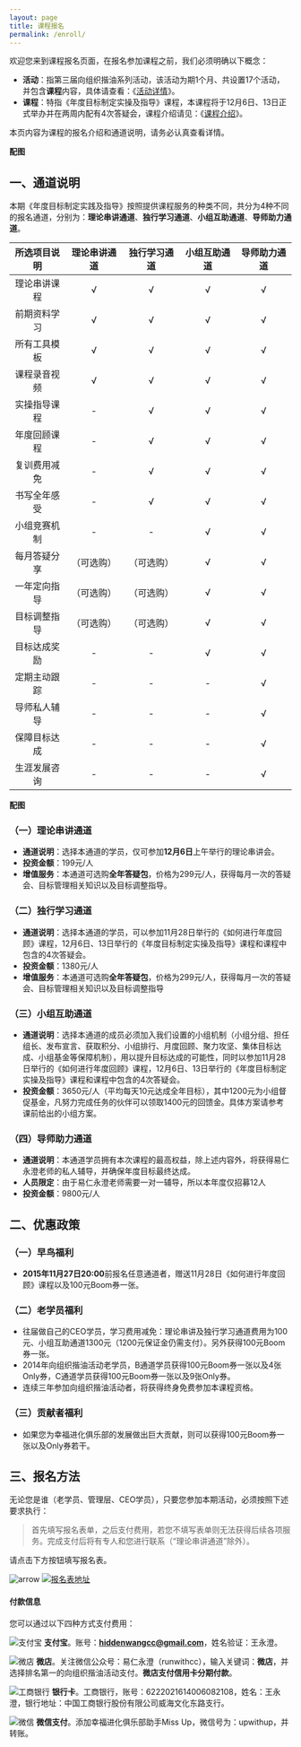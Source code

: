 ```yaml
---
layout: page
title: 课程报名
permalink: /enroll/
---
```


欢迎您来到课程报名页面，在报名参加课程之前，我们必须明确以下概念：

- **活动**：指第三届向组织揩油系列活动，该活动为期1个月、共设置17个活动，并包含**课程**内容，具体请查看：《[活动详情](http://nianmubiao.com/activity/)》。
- **课程**：特指《年度目标制定实操及指导》课程，本课程将于12月6日、13日正式举办并在两周内配有4次答疑会，课程介绍请见：《[课程介绍](http://nianmubiao.com/lesson/)》。

本页内容为课程的报名介绍和通道说明，请务必认真查看详情。

**配图**

## 一、通道说明

本期《年度目标制定实践及指导》按照提供课程服务的种类不同，共分为4种不同的报名通道，分别为：**理论串讲通道**、**独行学习通道**、**小组互助通道**、**导师助力通道**。

|      所选项目说明    |       理论串讲通道     |      独行学习通道      |      小组互助通道         |  导师助力通道     |
|:-------------------:|:--------------------:|:--------------------:| :----------------------:| :---------------:|
| 理论串讲课程         |√                      | √                   |√                         |√                 |
| 前期资料学习         |√                      | √                   |√                         |√                 |
| 所有工具模板         |√                      | √                   |√                         |√                 |
| 课程录音视频         |√                      | √                   |√                         |√                 |
| 实操指导课程         |-                      | √                   |√                         |√                 |
| 年度回顾课程         |-                      | √                   |√                         |√                 |
| 复训费用减免         |-                      | √                   |√                         |√                 |
| 书写全年感受         |-                      | √                   |√                         |√                 |
| 小组竞赛机制         |-                      | -                   |√                         |√                 |
| 每月答疑分享         |（可选购）              | （可选购）            |√                         |√                 |
| 一年定向指导         |（可选购）              | （可选购）            |√                         |√                 |
| 目标调整指导         |（可选购）              | （可选购）            |√                         |√                 |
| 目标达成奖励         |-                      | -                   |√                         |√                 |
| 定期主动跟踪         |-                      | -                   |-                         |√                 |
| 导师私人辅导         |-                      | -                   |-                         |√                 |
| 保障目标达成         |-                      |  -                  |-                         |√                 |
| 生涯发展咨询         |-                      | -                   |-                         |√                 |

**配图**

### （一）理论串讲通道

- **通道说明**：选择本通道的学员，仅可参加**12月6日**上午举行的理论串讲会。
- **投资金额**：199元/人
- **增值服务**：本通道可选购**全年答疑包**，价格为299元/人，获得每月一次的答疑会、目标管理相关知识以及目标调整指导。

### （二）独行学习通道

- **通道说明**：选择本通道的学员，可以参加11月28日举行的《如何进行年度回顾》课程，12月6日、13日举行的《年度目标制定实操及指导》课程和课程中包含的4次答疑会。
- **投资金额**：1380元/人
- **增值服务**：本通道可选购**全年答疑包**，价格为299元/人，获得每月一次的答疑会、目标管理相关知识以及目标调整指导

### （三）小组互助通道

- **通道说明**：选择本通道的成员必须加入我们设置的小组机制（小组分组、担任组长、发布宣言、获取积分、小组排行、月度回顾、聚力攻坚、集体目标达成、小组基金等保障机制），用以提升目标达成的可能性，同时以参加11月28日举行的《如何进行年度回顾》课程，12月6日、13日举行的《年度目标制定实操及指导》课程和课程中包含的4次答疑会。
- **投资金额**：3650元/人（平均每天10元达成全年目标），其中1200元为小组督促基金，凡努力完成任务的伙伴可以领取1400元的回馈金。具体方案请参考课前给出的小组方案。

### （四）导师助力通道

- **通道说明**：本通道学员拥有本次课程的最高权益，除上述内容外，将获得易仁永澄老师的私人辅导，并确保年度目标最终达成。
- **人员限定**：由于易仁永澄老师需要一对一辅导，所以本年度仅招募12人
- **投资金额**：9800元/人

## 二、优惠政策

### （一）早鸟福利

- **2015年11月27日20:00**前报名任意通道者，赠送11月28日《如何进行年度回顾》课程以及100元Boom券一张。

### （二）老学员福利

- 往届做自己的CEO学员，学习费用减免：理论串讲及独行学习通道费用为100元、小组互助通道1300元（1200元保证金仍需支付）。另外获得100元Boom券一张。
- 2014年向组织揩油活动老学员，B通道学员获得100元Boom券一张以及4张Only券，C通道学员获得100元Boom券一张以及9张Only券。
- 连续三年参加向组织揩油活动者，将获得终身免费参加本课程资格。

### （三）贡献者福利

- 如果您为幸福进化俱乐部的发展做出巨大贡献，则可以获得100元Boom券一张以及Only券若干。


## 三、报名方法

无论您是谁（老学员、管理层、CEO学员），只要您参加本期活动，必须按照下述要求执行：

> 首先填写报名表单，之后支付费用，若您不填写表单则无法获得后续各项服务。完成支付后将有专人和您进行联系（“理论串讲通道”除外）。

请点击下方按钮填写报名表。

![arrow](http://77fm42.com1.z0.glb.clouddn.com/web-arr.png)
[![报名表地址](http://77fm42.com1.z0.glb.clouddn.com/web-signin.png)](http://form.mikecrm.com/f.php?t=7PhKcv)

#### 付款信息

您可以通过以下四种方式支付费用：

![支付宝](http://77fm42.com1.z0.glb.clouddn.com/pay-ali.jpg)
**支付宝**。账号：**hiddenwangcc@gmail.com**，姓名验证：王永澄。

![微店](http://77fm42.com1.z0.glb.clouddn.com/pay-wd.jpg)
**微店**。关注微信公众号：易仁永澄（runwithcc），输入关键词：**微店**，并选择排名第一的向组织揩油活动支付。**微店支付信用卡分期付款**。

![工商银行](http://77fm42.com1.z0.glb.clouddn.com/pay-gh.jpg)
**银行卡**。工商银行，账号：6222021614006082108，姓名：王永澄，银行地址：中国工商银行股份有限公司威海文化东路支行。

![微信](http://77fm42.com1.z0.glb.clouddn.com/pay-wx.jpg)
**微信支付**。添加幸福进化俱乐部助手Miss Up，微信号为：upwithup，并转账。